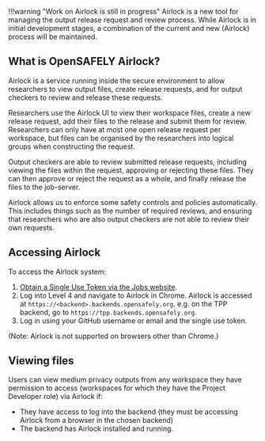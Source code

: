 !!!warning "Work on Airlock is still in progress"
    Airlock is a new tool for managing the output release request
    and review process. While Airlock is in initial development stages,
    a combination of the current and new (Airlock) process
    will be maintained.


## What is OpenSAFELY Airlock?

Airlock is a service running inside the secure environment to allow researchers to
view output files, create release requests, and for output checkers to review and
release these requests.

Researchers use the Airlock UI to view their workspace files, create a new release request, add their files to the release and submit them for review. Researchers can only have at most one open release request per workspace, but files can be organised by the researchers into logical groups when constructing the request.

Output checkers are able to review submitted release requests, including viewing the files within the request, approving or rejecting these files. They can then approve or reject the request as a whole, and finally release the files to the job-server.

Airlock allows us to enforce some safety controls and policies automatically. This includes things such as the number of required reviews, and ensuring that researchers who are also output checkers are not able to review their own requests.


## Accessing Airlock

To access the Airlock system:

1. [Obtain a Single Use Token via the
    Jobs website](https://docs.opensafely.org/jobs-site/#viewing-analysis-outputs-on-the-server). 
1. Log into Level 4 and navigate to Airlock in Chrome. Airlock is
    accessed at `https://<backend>.backends.opensafely.org`. e.g. on
    the TPP backend, go to `https://tpp.backends.opensafely.org`.
1. Log in using your GitHub username or email and the single use token. 

(Note: Airlock is not supported on browsers other than Chrome.)


## Viewing files

Users can view medium privacy outputs from any workspace they have permission to
access (workspaces for which they have the Project Developer role) via Airlock if: 

* They have access to log into the backend (they must be accessing Airlock
    from a browser in the chosen backend)
* The backend has Airlock installed and running.

